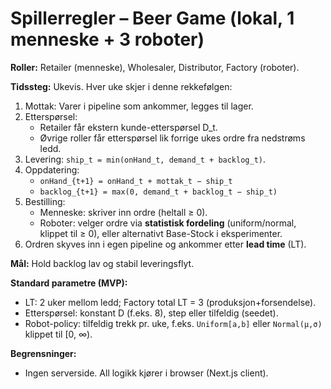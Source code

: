 # Spillerregler – Beer Game (lokal, 1 menneske + 3 roboter)

**Roller:** Retailer (menneske), Wholesaler, Distributor, Factory (roboter).

**Tidssteg:** Ukevis. Hver uke skjer i denne rekkefølgen:
1. Mottak: Varer i pipeline som ankommer, legges til lager.
2. Etterspørsel: 
   - Retailer får ekstern kunde-etterspørsel D_t.
   - Øvrige roller får etterspørsel lik forrige ukes ordre fra nedstrøms ledd.
3. Levering: `ship_t = min(onHand_t, demand_t + backlog_t)`.
4. Oppdatering: 
   - `onHand_{t+1} = onHand_t + mottak_t − ship_t`
   - `backlog_{t+1} = max(0, demand_t + backlog_t − ship_t)`
5. Bestilling:
   - Menneske: skriver inn ordre (heltall ≥ 0).
   - Roboter: velger ordre via **statistisk fordeling** (uniform/normal, klippet til ≥ 0), eller alternativt Base-Stock i eksperimenter.
6. Ordren skyves inn i egen pipeline og ankommer etter **lead time** (LT).

**Mål:** Hold backlog lav og stabil leveringsflyt.

**Standard parametre (MVP):**
- LT: 2 uker mellom ledd; Factory total LT = 3 (produksjon+forsendelse).
- Etterspørsel: konstant D (f.eks. 8), step eller tilfeldig (seedet).
- Robot-policy: tilfeldig trekk pr. uke, f.eks. `Uniform[a,b]` eller `Normal(μ,σ)` klippet til [0, ∞).

**Begrensninger:**
- Ingen serverside. All logikk kjører i browser (Next.js client).